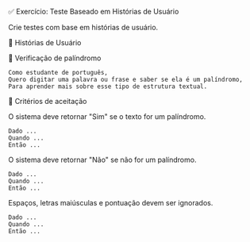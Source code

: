 ✅ Exercício: Teste Baseado em Histórias de Usuário

Crie testes com base em histórias de usuário.


📅 Histórias de Usuário

🔁 Verificação de palíndromo

````
Como estudante de português,
Quero digitar uma palavra ou frase e saber se ela é um palíndromo,
Para aprender mais sobre esse tipo de estrutura textual.
````

📄 Critérios de aceitação

O sistema deve retornar "Sim" se o texto for um palíndromo.
```
Dado ...
Quando ...
Então ...
```

O sistema deve retornar "Não" se não for um palíndromo.
```
Dado ...
Quando ...
Então ...
```

Espaços, letras maiúsculas e pontuação devem ser ignorados.
```
Dado ...
Quando ...
Então ...
```


